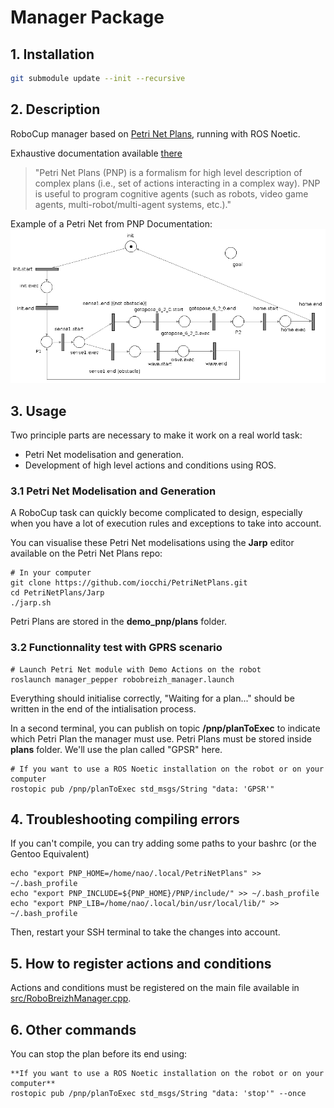 # Manager Package

## 1. Installation

```bash
git submodule update --init --recursive
```

## 2. Description

RoboCup manager based on [Petri Net Plans](https://sites.google.com/a/dis.uniroma1.it/petri-net-plans/), running with ROS Noetic.

Exhaustive documentation available [there](https://docs.google.com/document/d/1k9010Ih97Cr6_wcB3hjiyZzdf_JtrkaXPFaJAhTO36g/edit)

> "Petri Net Plans (PNP) is a formalism for high level description of complex plans (i.e., set of actions interacting in a complex way). PNP is useful to program cognitive agents (such as robots, video game agents, multi-robot/multi-agent systems, etc.)."

Example of a Petri Net from PNP Documentation:
![alt text](https://raw.githubusercontent.com/iocchi/PetriNetPlans/master/PNPros/examples/rp_example/rp_pnp/plans/sensing.png "Logo Title Text 1")

## 3. Usage

Two principle parts are necessary to make it work on a real world task:
- Petri Net modelisation and generation.
- Development of high level actions and conditions using ROS.

### 3.1 Petri Net Modelisation and Generation

A RoboCup task can quickly become complicated to design, especially when you have a lot of execution rules and exceptions to take into account.

You can visualise these Petri Net modelisations using the **Jarp** editor available on the Petri Net Plans repo:
```
# In your computer
git clone https://github.com/iocchi/PetriNetPlans.git
cd PetriNetPlans/Jarp
./jarp.sh
```

Petri Plans are stored in the **demo_pnp/plans** folder.

### 3.2 Functionnality test with GPRS scenario
```
# Launch Petri Net module with Demo Actions on the robot
roslaunch manager_pepper robobreizh_manager.launch
```

Everything should initialise correctly, "Waiting for a plan..." should be written in the end of the intialisation process.

In a second terminal, you can publish on topic **/pnp/planToExec** to indicate which Petri Plan the manager must use. Petri Plans must be stored inside **plans** folder. We'll use the plan called "GPSR" here.
```
# If you want to use a ROS Noetic installation on the robot or on your computer
rostopic pub /pnp/planToExec std_msgs/String "data: 'GPSR'"
```

## 4. Troubleshooting compiling errors
If you can't compile, you can try adding some paths to your bashrc (or the Gentoo Equivalent)
```
echo "export PNP_HOME=/home/nao/.local/PetriNetPlans" >> ~/.bash_profile
echo "export PNP_INCLUDE=${PNP_HOME}/PNP/include/" >> ~/.bash_profile
echo "export PNP_LIB=/home/nao/.local/bin/usr/local/lib/" >> ~/.bash_profile
```

Then, restart your SSH terminal to take the changes into account.


## 5. How to register actions and conditions

Actions and conditions must be registered on the main file available in [src/RoboBreizhManager.cpp](https://github.com/RoboBreizh-RoboCup-Home/manager_pepper/blob/devel/src/RoboBreizhManager.cpp).

## 6. Other commands

You can stop the plan before its end using:
```
**If you want to use a ROS Noetic installation on the robot or on your computer**
rostopic pub /pnp/planToExec std_msgs/String "data: 'stop'" --once
```
